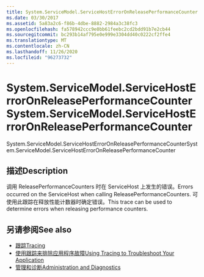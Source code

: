 ```yaml
---
title: System.ServiceModel.ServiceHostErrorOnReleasePerformanceCounter
ms.date: 03/30/2017
ms.assetid: 5a83a2c6-f86b-4dbe-8882-2984a3c38fc3
ms.openlocfilehash: fa578942ccc9e0bb61feebc2cd2bdd91b7e2cb44
ms.sourcegitcommit: bc293b14af795e0e999e3304dd40c0222cf2ffe4
ms.translationtype: MT
ms.contentlocale: zh-CN
ms.lasthandoff: 11/26/2020
ms.locfileid: "96273732"
---
```

# <a name="systemservicemodelservicehosterroronreleaseperformancecounter"></a><span data-ttu-id="c014c-102">System.ServiceModel.ServiceHostErrorOnReleasePerformanceCounter</span><span class="sxs-lookup"><span data-stu-id="c014c-102">System.ServiceModel.ServiceHostErrorOnReleasePerformanceCounter</span></span>

<span data-ttu-id="c014c-103">System.ServiceModel.ServiceHostErrorOnReleasePerformanceCounter</span><span class="sxs-lookup"><span data-stu-id="c014c-103">System.ServiceModel.ServiceHostErrorOnReleasePerformanceCounter</span></span>  
  
## <a name="description"></a><span data-ttu-id="c014c-104">描述</span><span class="sxs-lookup"><span data-stu-id="c014c-104">Description</span></span>  

 <span data-ttu-id="c014c-105">调用 ReleasePerformanceCounters 时在 ServiceHost 上发生的错误。</span><span class="sxs-lookup"><span data-stu-id="c014c-105">Errors occurred on the ServiceHost when calling ReleasePerformanceCounters.</span></span> <span data-ttu-id="c014c-106">可使用此跟踪在释放性能计数器时确定错误。</span><span class="sxs-lookup"><span data-stu-id="c014c-106">This trace can be used to determine errors when releasing performance counters.</span></span>  
  
## <a name="see-also"></a><span data-ttu-id="c014c-107">另请参阅</span><span class="sxs-lookup"><span data-stu-id="c014c-107">See also</span></span>

- [<span data-ttu-id="c014c-108">跟踪</span><span class="sxs-lookup"><span data-stu-id="c014c-108">Tracing</span></span>](index.md)
- [<span data-ttu-id="c014c-109">使用跟踪来排除应用程序故障</span><span class="sxs-lookup"><span data-stu-id="c014c-109">Using Tracing to Troubleshoot Your Application</span></span>](using-tracing-to-troubleshoot-your-application.md)
- [<span data-ttu-id="c014c-110">管理和诊断</span><span class="sxs-lookup"><span data-stu-id="c014c-110">Administration and Diagnostics</span></span>](../index.md)
